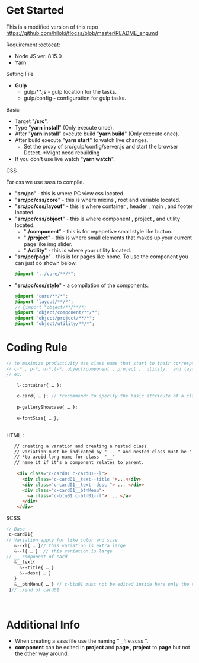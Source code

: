 # Get Started

This is a modified version of this repo https://github.com/hiloki/flocss/blob/master/README_eng.md

Requirement :octocat:
+ Node JS ver. 8.15.0
+ Yarn

Setting File 
+ __Gulp__
  + gulp/**.js - gulp location for the tasks.
  + gulp/config - configuration for gulp tasks.
  
Basic 
+ Target "__/src__".
+ Type "__yarn install__"  (Only execute once).
+ After "__yarn install__" execute build "__yarn build__" (Only execute once).
+ After build execute "__yarn start__" to watch live changes.
  + Set the proxy of src/gulp/config/server.js and start the browser Detect. *Might need rebuilding
+ If you don't use live watch "__yarn watch__".

CSS

For css we use sass to compile. 

+ "__src/pc__" - this is where PC view css located.
+ "__src/pc/css/core__" - this is where mixins , root and variable located.
+ "__src/pc/css/layout__" - this is where container , header , main , and footer located.
+ "__src/pc/css/object__" - this is where component , project , and utility located.
  + "__./component__" - this is for repepetive small style like button.
  + "__./project__" - this is where small elements that makes up your current page like img slider.
  + "__./utility__" - this is where your utility located.
+ "__src/pc/page__" - this is for pages like home. To use the component you can just do shown below.
  ```scss
  @import "../core/**/*";
  ```
+ "__src/pc/css/style__" - a compilation of the components.
  ```scss
  @import "core/**/*";
  @import "layout/**/*";
  // @import "object/**/**/*;
  @import "object/component/**/*";
  @import "object/project/**/*";
  @import "object/utility/**/*";
  ```
# Coding Rule
   ```scss
   // to maximize productivity use class name that start to their corresponding file location for easy navigation
   // c-* , p-*, u-*,l-*; object/component , project ,  utility,  and layout.
   // ex.
   
       l-container{ … };
       
       c-card{ … }; // *recommend: to specify the basic attribute of a class here and put the rest into variation
       
       p-galleryShowcase{ … };
      
       u-fontSize{ … };
      
  ```
 HTML : 
    
  ```HTML
     // creating a varation and creating a nested class
     // variation must be indicated by " -- " and nested class must be " __ ". 
     // *to avoid long name for class  "__"
     // name it if it's a component relates to parent.
     
      <div class="c-card01 c-card01--l"> 
        <div class="c-card01__text--title ">...</div>
        <div class="c-card01__text--desc "> ... </div>
        <div class="c-card01__btnMenu">
          <a class="c-btn01 c-btn01--l"> ... </a>
        </div>
      </div>  
  ```
 SCSS:
    
   ```scss
   // Base
    c-card01{
   // Variation apply for like color and size
      &--xl{ … }// this variation is extra large
      &--l{ … }  // this variation is large
   // __ component of card
      &__text{
        &--title{ … }
        &--desc{ … }
      }
      &__btnMenu{ … } // c-btn01 must not be edited inside here only the size of the btnMenu
    }// ./end of card01
    
    
 ```
  
 # Additional Info
  + When creating a sass file use the naming " _file.scss ".
  + __component__ can be edited in __project__ and __page__ , __project__ to __page__ but not the other way around.
  
  
  
  
  
  
  
  
  
  
  
  
  
  
